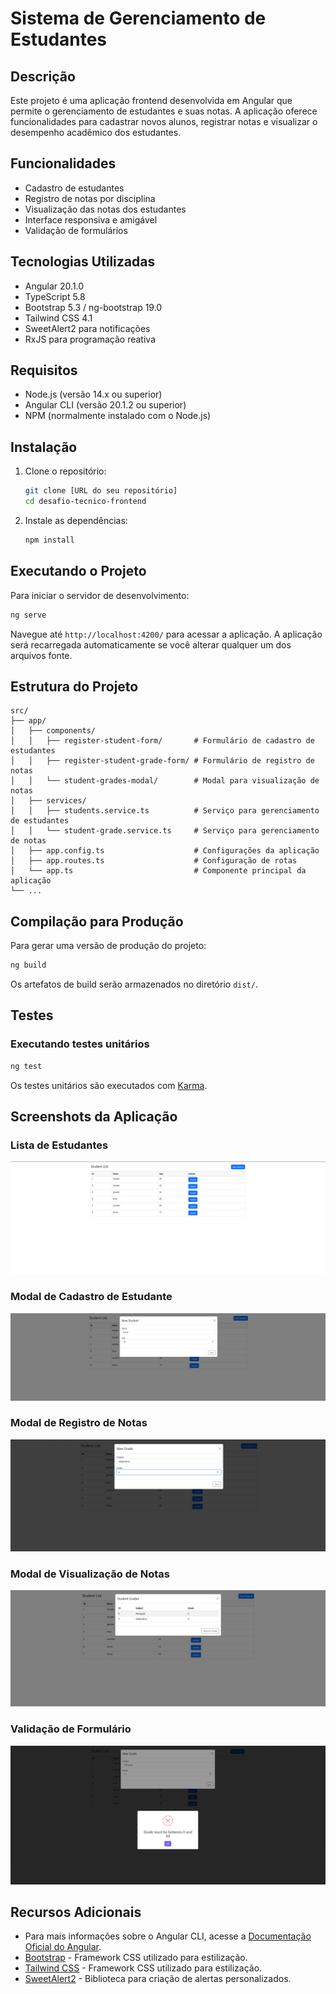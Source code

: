 # Sistema de Gerenciamento de Estudantes

## Descrição

Este projeto é uma aplicação frontend desenvolvida em Angular que permite o gerenciamento de estudantes e suas notas. A aplicação oferece funcionalidades para cadastrar novos alunos, registrar notas e visualizar o desempenho acadêmico dos estudantes.

## Funcionalidades

- Cadastro de estudantes
- Registro de notas por disciplina
- Visualização das notas dos estudantes
- Interface responsiva e amigável
- Validação de formulários

## Tecnologias Utilizadas

- Angular 20.1.0
- TypeScript 5.8
- Bootstrap 5.3 / ng-bootstrap 19.0
- Tailwind CSS 4.1
- SweetAlert2 para notificações
- RxJS para programação reativa

## Requisitos

- Node.js (versão 14.x ou superior)
- Angular CLI (versão 20.1.2 ou superior)
- NPM (normalmente instalado com o Node.js)

## Instalação

1. Clone o repositório:
   ```bash
   git clone [URL do seu repositório]
   cd desafio-tecnico-frontend
   ```

2. Instale as dependências:
   ```bash
   npm install
   ```

## Executando o Projeto

Para iniciar o servidor de desenvolvimento:

```bash
ng serve
```

Navegue até `http://localhost:4200/` para acessar a aplicação. A aplicação será recarregada automaticamente se você alterar qualquer um dos arquivos fonte.

## Estrutura do Projeto

```
src/
├── app/
│   ├── components/
│   │   ├── register-student-form/       # Formulário de cadastro de estudantes
│   │   ├── register-student-grade-form/ # Formulário de registro de notas
│   │   └── student-grades-modal/        # Modal para visualização de notas
│   ├── services/
│   │   ├── students.service.ts          # Serviço para gerenciamento de estudantes
│   │   └── student-grade.service.ts     # Serviço para gerenciamento de notas
│   ├── app.config.ts                    # Configurações da aplicação
│   ├── app.routes.ts                    # Configuração de rotas
│   └── app.ts                           # Componente principal da aplicação
└── ...
```

## Compilação para Produção

Para gerar uma versão de produção do projeto:

```bash
ng build
```

Os artefatos de build serão armazenados no diretório `dist/`.

## Testes

### Executando testes unitários

```bash
ng test
```

Os testes unitários são executados com [Karma](https://karma-runner.github.io).

## Screenshots da Aplicação

### Lista de Estudantes
![Lista de Estudantes](./assets/students-list.jpg)

### Modal de Cadastro de Estudante
![Cadastro de Estudante](./assets/register-student-modal.jpg)

### Modal de Registro de Notas
![Registro de Notas](./assets/register-student-grade-modal.jpg)

### Modal de Visualização de Notas
![Visualização de Notas](./assets/student-grades-modal.jpg)

### Validação de Formulário
![Validação de Registro de Notas](./assets/validating-grade-registration.jpg)

## Recursos Adicionais

- Para mais informações sobre o Angular CLI, acesse a [Documentação Oficial do Angular](https://angular.dev/tools/cli).
- [Bootstrap](https://getbootstrap.com/) - Framework CSS utilizado para estilização.
- [Tailwind CSS](https://tailwindcss.com/) - Framework CSS utilizado para estilização.
- [SweetAlert2](https://sweetalert2.github.io/) - Biblioteca para criação de alertas personalizados.
